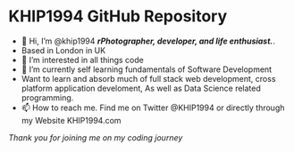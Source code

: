 # KHIP1994 GitHub Repository 

- 👋 Hi, I’m @khip1994
***rPhotographer, developer, and life enthusiast.***.
- Based in London in UK  
- 👀 I’m interested in all things code
- 🌱 I’m currently self learning fundamentals of Software Development
-   Want to learn and absorb much of full stack web development, cross platform application develoment, As well as Data Science related programming.   
- 📫 How to reach me. Find me on Twitter @KHIP1994 or directly through my Website KHIP1994.com

*Thank you for joining me on my coding journey*

<!---
khip1994/khip1994 is a ✨ special ✨ repository because its `README.md` (this file) appears on your GitHub profile.
You can click the Preview link to take a look at your changes.
- 💞️ I’m looking to collaborate on ...
--->
